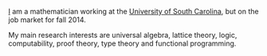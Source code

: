 [I](mailto:williamdemeo@gmail.com) am a mathematician working at the 
[University of South Carolina](http://www.math.sc.edu), but on the
job market for fall 2014.

My main research interests are universal algebra, lattice theory, logic,
computability, proof theory, type theory and functional programming.
